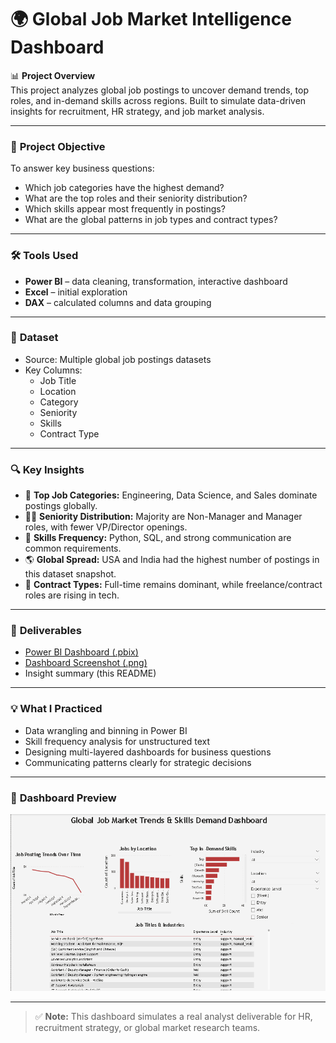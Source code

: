 # 🌍 Global Job Market Intelligence Dashboard

📊 **Project Overview**  
This project analyzes global job postings to uncover demand trends, top roles, and in-demand skills across regions. Built to simulate data-driven insights for recruitment, HR strategy, and job market analysis.

---

### 🎯 **Project Objective**

To answer key business questions:
- Which job categories have the highest demand?
- What are the top roles and their seniority distribution?
- Which skills appear most frequently in postings?
- What are the global patterns in job types and contract types?

---

### 🛠️ **Tools Used**

- **Power BI** – data cleaning, transformation, interactive dashboard
- **Excel** – initial exploration 
- **DAX** – calculated columns and data grouping

---

### 📂 **Dataset**

- Source: Multiple global job postings datasets  
- Key Columns:
  - Job Title
  - Location
  - Category
  - Seniority
  - Skills
  - Contract Type

---

### 🔍 **Key Insights**

- 🏢 **Top Job Categories:** Engineering, Data Science, and Sales dominate postings globally.
- 🧑‍💼 **Seniority Distribution:** Majority are Non-Manager and Manager roles, with fewer VP/Director openings.
- 📝 **Skills Frequency:** Python, SQL, and strong communication are common requirements.
- 🌎 **Global Spread:** USA and India had the highest number of postings in this dataset snapshot.
- 🔗 **Contract Types:** Full-time remains dominant, while freelance/contract roles are rising in tech.

---

### 📁 **Deliverables**

- [Power BI Dashboard (.pbix)](https://github.com/Lil729/Global-Job-Market-Intelligence-/blob/main/Procurement%20Capstone%20Project.pbix)
- [Dashboard Screenshot (.png)](https://github.com/Lil729/Global-Job-Market-Intelligence-/blob/main/Screenshot%202025-06-30%20202120.png)
- Insight summary (this README)

---

### 💡 **What I Practiced**

- Data wrangling and binning in Power BI
- Skill frequency analysis for unstructured text
- Designing multi-layered dashboards for business questions
- Communicating patterns clearly for strategic decisions

---

### 📸 **Dashboard Preview**

![Job Market Dashboard Preview](https://github.com/Lil729/Global-Job-Market-Intelligence-/blob/main/Screenshot%202025-06-30%20202120.png)

---

> ✅ **Note:** This dashboard simulates a real analyst deliverable for HR, recruitment strategy, or global market research teams.
